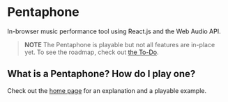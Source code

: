 # Pentaphone
In-browser music performance tool using React.js and the Web Audio API.

> **NOTE** The Pentaphone is playable but not all features are in-place yet. To see the roadmap, check out [the To-Do](to-do.md).

## What is a Pentaphone? How do I play one?

Check out the [home page](http://billgathen.github.io/pentaphone) for an explanation and a playable example.